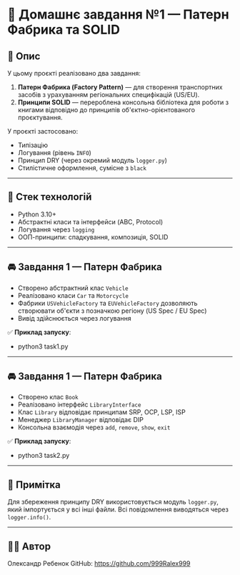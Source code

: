 # 🧠 Домашнє завдання №1 — Патерн Фабрика та SOLID

## 📌 Опис

У цьому проєкті реалізовано два завдання:

1. **Патерн Фабрика (Factory Pattern)** — для створення транспортних засобів з урахуванням регіональних специфікацій (US/EU).
2. **Принципи SOLID** — перероблена консольна бібліотека для роботи з книгами відповідно до принципів об'єктно-орієнтованого проєктування.

У проєкті застосовано:
- Типізацію
- Логування (рівень `INFO`)
- Принцип DRY (через окремий модуль `logger.py`)
- Стилістичне оформлення, сумісне з `black`

---

## 🧰 Стек технологій

- Python 3.10+
- Абстрактні класи та інтерфейси (ABC, Protocol)
- Логування через `logging`
- ООП-принципи: спадкування, композиція, SOLID

---

## 🚘 Завдання 1 — Патерн Фабрика

- Створено абстрактний клас `Vehicle`
- Реалізовано класи `Car` та `Motorcycle`
- Фабрики `USVehicleFactory` та `EUVehicleFactory` дозволяють створювати об'єкти з позначкою регіону (US Spec / EU Spec)
- Вивід здійснюється через логування

✅ **Приклад запуску**:

- python3 task1.py

---

## 🚘 Завдання 1 — Патерн Фабрика

- Створено клас `Book`
- Реалізовано інтерфейс `LibraryInterface`
- Клас `Library` відповідає принципам SRP, OCP, LSP, ISP 
- Менеджер `LibraryManager` відповідає DIP
- Консольна взаємодія через `add`, `remove`, `show`, `exit`

✅ **Приклад запуску**:

- python3 task2.py

---

## 📝 Примітка
Для збереження принципу DRY використовується модуль `logger.py`, який імпортується у всі інші файли. Всі повідомлення виводяться через `logger.info()`.

---

## 👨‍💻 Автор
Олександр Ребенок
GitHub: https://github.com/999Ralex999